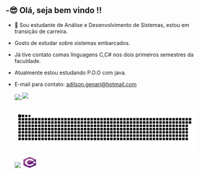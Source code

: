 ## -😎 Olá, seja bem vindo !! 
- 👀 Sou estudante de Análise e Desenvolvimento de Sistemas, estou em transição de carreira.
- Gosto de estudar sobre sistemas embarcados.
- Já tive contato comas linguagens C,C# nos dois primeiros semestres da faculdade.
- Atualmente estou estudando P.O.O com java.
  

                                                
- E-mail para contato: adilson.genari@hotmail.com   





  <div>
  
    <a href="https://github.com/Adilson-AG">
    <img height="180em"align="center" src="https://github-readme-stats.vercel.app/api?username=Adilson-AG&show_icons=true&theme=dracula&include_all_commits=true&count_private=true"/>       
      <img height="180em"src="https://github-readme-stats.vercel.app/api/top-langs/?username=Adilson-AG&layout=compact&langs_count=7&theme=dracula"/>
  </div>
  
  ##
  <div align="center"> 

  
     ![Snake animation](https://github.com/Adilson-AG/Adilson-AG/blob/output/github-contribution-grid-snake.svg)
      
    </div>
  
   <div align="left"> 
  
  <a href="https://www.linkedin.com/in/adilson-genari/" target="_blank"><img src="https://img.shields.io/badge/-LinkedIn-%230077B5?style=for-the-badge&logo=linkedin&logoColor=white" target="_blank"></a>
    <img  alt="Csharp" height="30" width="40" src="https://raw.githubusercontent.com/devicons/devicon/master/icons/csharp/csharp-original.svg">
 
</div>


<!---
Adilson-AG/Adilson-AG is a ✨ special ✨ repository because its `README.md` (this file) appears on your GitHub profile.
You can click the Preview link to take a look at your changes.
--->
